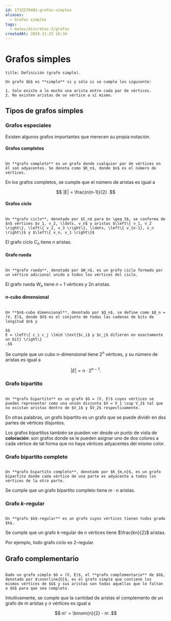 ```yaml
---
id: 1732570481-grafos-simples
aliases:
  - Grafos simples
tags:
  - mates/discretas-2/grafos
createdAt: 2024-11-25 16:34
---
```


# Grafos simples

```ad-definition
title: Definición (grafo simple).

Un grafo $G$ es **simple** si y sólo si se cumple los siguiente:

1. Solo existe a lo mucho una arista entre cada par de vértices.
2. No existen aristas de un vértice a sí mismo.

```

## Tipos de grafos simples

### Grafos especiales

Existen algunos grafos importantes que merecen su propia notación.

#### Grafos completos

```ad-definition

Un **grafo completo** es un grafo donde cualquier par de vértices en él son adyacentes. Se denota como $K_n$, donde $n$ es el número de vértices.

```

En los grafos completos, se cumple que el número de aristas es igual a

$$
|E| = \frac{n(n-1)}{2}
.$$

#### Grafos ciclo

```ad-definition

Un **grafo ciclo**, denotado por $C_n$ para $n \geq 3$, se conforma de $n$ vértices $v_1, v_2, \ldots, v_n$ y aristas $\left\{ v_1, v_2 \right\}, \left\{ v_2, v_3 \right\}, \ldots, \left\{ v_{n-1}, v_n \right\}$ y $\left\{ v_n, v_1 \right\}$

```

El grafo ciclo $C_n$ tiene $n$ aristas.

#### Grafo rueda

```ad-definition

Un **grafo rueda**, denotado por $W_n$, es un grafo ciclo formado por un vértice adicional unido a todos los vértices del ciclo.

```

El grafo rueda $W_n$ tiene $n + 1$ vértices y $2n$ aristas.

#### $n$-cubo dimensional

```ad-definition

Un **$n$-cubo dimensional**, denotado por $Q_n$, se define como $Q_n = (V, E)$, donde $V$ es el conjunto de todas las cadenas de bits de longitud $n$ y

$$
E = \left\{ c_i c_j \lmid \text{$c_i$ y $c_j$ difieren en exactamente un bit} \right\}
.$$

```

Se cumple que un cubo $n$-dimensional tiene $2^n$ vértices, y su número de aristas es igual a

$$
|E| = n \cdot 2^{n-1}
.$$

### Grafo bipartito

```ad-definition

Un **grafo bipartito** es un grafo $G = (V, E)$ cuyos vértices se pueden representar como una unión disjunta $V = V_1 \cup V_2$ tal que no existan aristas dentro de $V_1$ y $V_2$ respectivamente.

```

En otras palabras, un grafo bipartito es un grafo que se puede dividir en dos partes de vértices disjuntos.

Los grafos bipartitos también se pueden ver desde un punto de vista de **coloración**: son grafos donde se le pueden asignar uno de dos colores a cada vértice de tal forma que no haya vértices adyacentes del mismo color.

### Grafo bipartito completo

```ad-definition

Un **grafo bipartito completo**, denotado por $K_{m,n}$, es un grafo bipartito donde cada vértice de una parte es adyacente a todos los vértices de la otra parte.

```

Se cumple que un grafo bipartito completo tiene $m \cdot n$ aristas.

### Grafo $k$-regular

```ad-definition

Un **grafo $k$-regular** es un grafo cuyos vértices tienen todos grado $k$.

```

Se cumple que un grafo $k$-regular de $n$ vértices tiene $\frac{kn}{2}$ aristas.

Por ejemplo, todo grafo ciclo es $2$-regular.

## Grafo complementario

```ad-definition

Dado un grafo simple $G = (V, E)$, el **grafo complementario** de $G$, denotado por $\overline{G}$, es el grafo simple que contiene los mismos vértices de $G$ y sus aristas son todas aquellas que le faltan a $G$ para que sea completo.

```

Intuitivamente, se cumple que la cantidad de aristas el complemento de un grafo de $m$ aristas y $n$ vértices es igual a

$$
m' = \binom{n}{2} - m
.$$
